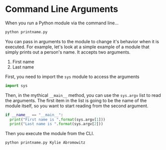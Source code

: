 # Command Line Arguments

When you run a Python module via the command line...

```sh
python printname.py
```

You can pass in arguments to the module to change it's behavior when it is executed. For example, let's look at a simple example of a module that simply prints out a person's name. It accepts two arguments.

1. First name
2. Last name

First, you need to import the `sys` module to access the arguments

```python
import sys
```

Then, in the mythical `__main__` method, you can use the `sys.argv` list to read the arguments. The first item in the list is going to be the name of the module itself, so you want to start reading from the second argument.

```python
if __name__ == "__main__":
  print("First name is ".format(sys.argv[1]))
  print("Last name is ".format(sys.argv[2]))
```

Then you execute the module from the CLI.

```sh
python printname.py Kylie Abromowitz
```
